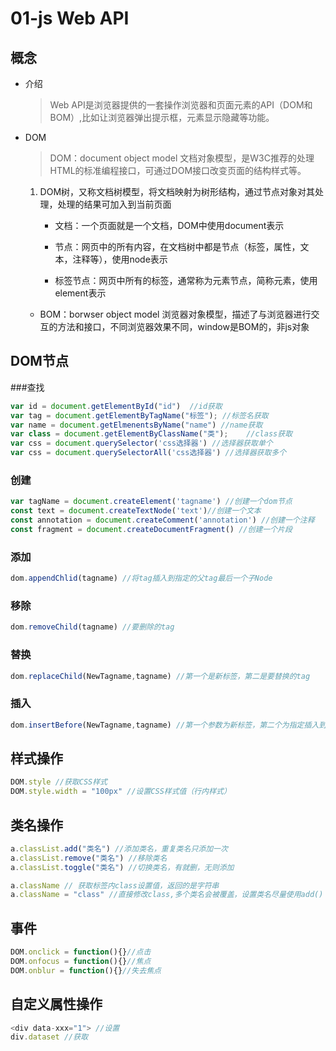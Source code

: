 # 01-js Web API

## 概念

+ 介绍

  > Web API是浏览器提供的一套操作浏览器和页面元素的API（DOM和BOM）,比如让浏览器弹出提示框，元素显示隐藏等功能。

+ DOM

  > DOM：document object model 文档对象模型，是W3C推荐的处理HTML的标准编程接口，可通过DOM接口改变页面的结构样式等。

  1. DOM树，又称文档树模型，将文档映射为树形结构，通过节点对象对其处理，处理的结果可加入到当前页面

     + 文档：一个页面就是一个文档，DOM中使用document表示

     + 节点：网页中的所有内容，在文档树中都是节点（标签，属性，文本，注释等），使用node表示
     + 标签节点：网页中所有的标签，通常称为元素节点，简称元素，使用element表示

  - BOM：borwser object model  浏览器对象模型，描述了与浏览器进行交互的方法和接口，不同浏览器效果不同，window是BOM的，非js对象

## DOM节点

###查找

```js
var id = document.getElementById("id")	//id获取
var tag = document.getElementByTagName("标签"); //标签名获取
var name = document.getElmenentsByName("name") //name获取
var class = document.getElementByClassName("类");	//class获取
var css = document.querySelector('css选择器') //选择器获取单个
var css = document.querySelectorAll('css选择器') //选择器获取多个
```

### 创建

```js
var tagName = document.createElement('tagname') //创建一个dom节点
const text = document.createTextNode('text')//创建一个文本
const annotation = document.createComment('annotation') //创建一个注释
const fragment = document.createDocumentFragment() //创建一个片段
```

### 添加

```js
dom.appendChlid(tagname) //将tag插入到指定的父tag最后一个子Node
```

### 移除

```js
dom.removeChild(tagname) //要删除的tag 
```

### 替换

```js
dom.replaceChild(NewTagname,tagname) //第一个是新标签，第二是要替换的tag
```

### 插入

```js
dom.insertBefore(NewTagname,tagname) //第一个参数为新标签，第二个为指定插入到那个标签的前一个位置
```





## 样式操作

```js
DOM.style //获取CSS样式
DOM.style.width = "100px" //设置CSS样式值（行内样式）
```

## 类名操作

```js
a.classList.add("类名") //添加类名，重复类名只添加一次
a.classList.remove("类名") //移除类名
a.classList.toggle("类名") //切换类名，有就删，无则添加

a.className // 获取标签内class设置值，返回的是字符串
a.className = "class" //直接修改class,多个类名会被覆盖，设置类名尽量使用add()
```

## 事件

```js
DOM.onclick = function(){}//点击
DOM.onfocus = function(){}//焦点
DOM.onblur = function(){}//失去焦点
```

## 自定义属性操作

```js
<div data-xxx="1"> //设置
div.dataset //获取
```

